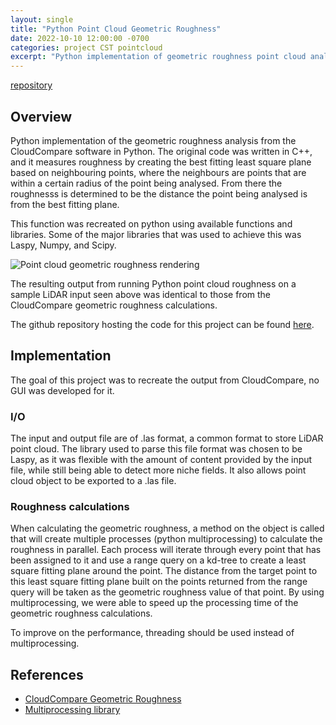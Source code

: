```yaml
---
layout: single
title: "Python Point Cloud Geometric Roughness"
date: 2022-10-10 12:00:00 -0700
categories: project CST pointcloud
excerpt: "Python implementation of geometric roughness point cloud analysis from CloudCompare."
---
```


[repository](https://github.com/waridh/python_roughness_pointcloud)

## Overview

Python implementation of the geometric roughness
analysis from the CloudCompare software in Python. The original code was
written in C++, and it measures roughness by creating the best fitting least
square plane based on neighbouring points, where the neighbours are points
that are within a certain radius of the point being analysed. From there the
roughnesss is determined to be the distance the point being analysed is from the
best fitting plane.

This function was recreated on python using available functions and libraries.
Some of the major libraries that was used to achieve this was Laspy, Numpy,
and Scipy.

![Point cloud geometric roughness rendering](/assets/images/python_geo_roughness/roughness0.3road1.jpg)

The resulting output from running Python point cloud roughness on a sample LiDAR
input seen above was identical to those from the CloudCompare geometric
roughness calculations.

The github repository hosting the code for this project can be found [here](https://github.com/waridh/python_roughness_pointcloud).

## Implementation

The goal of this project was to recreate the output from CloudCompare, no GUI
was developed for it.

### I/O

The input and output file are of .las format, a common format to store LiDAR
point cloud. The library used to parse this file format was chosen to be Laspy,
as it was flexible with the amount of content provided by the input file, while
still being able to detect more niche fields. It also allows point cloud object
to be exported to a .las file.

### Roughness calculations

When calculating the geometric roughness, a method on the object is called that
will create multiple processes (python multiprocessing) to calculate the
roughness in parallel. Each process will iterate through every point that has
been assigned to it and use a range query on a kd-tree to create a least square
fitting plane around the point. The distance from the target point to this
least square fitting plane built on the points returned from the range query
will be taken as the geometric roughness value of that point. By using
multiprocessing, we were able to speed up the processing time of the geometric
roughness calculations.

To improve on the performance, threading should be used instead of
multiprocessing.

## References

- [CloudCompare Geometric Roughness](https://www.cloudcompare.org/doc/wiki/index.php/Roughness)
- [Multiprocessing library](https://docs.python.org/3/library/multiprocessing.html)
